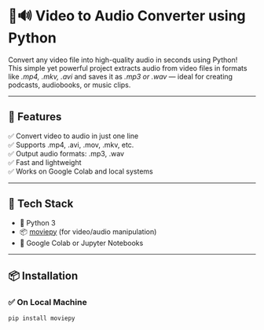 # 🎥🔊 Video to Audio Converter using Python

Convert any video file into high-quality audio in seconds using Python!  
This simple yet powerful project extracts audio from video files in formats like *.mp4, .mkv, .avi* and saves it as *.mp3 or .wav* — ideal for creating podcasts, audiobooks, or music clips.

---

## 🚀 Features

✅ Convert video to audio in just one line  
✅ Supports .mp4, .avi, .mov, .mkv, etc.  
✅ Output audio formats: .mp3, .wav  
✅ Fast and lightweight  
✅ Works on Google Colab and local systems

---

## 🧰 Tech Stack

- 🐍 Python 3  
- 📦 [moviepy](https://zulko.github.io/moviepy/) (for video/audio manipulation)  
- 📁 Google Colab or Jupyter Notebooks

---

## 📦 Installation

### ✅ On Local Machine

```bash
pip install moviepy
